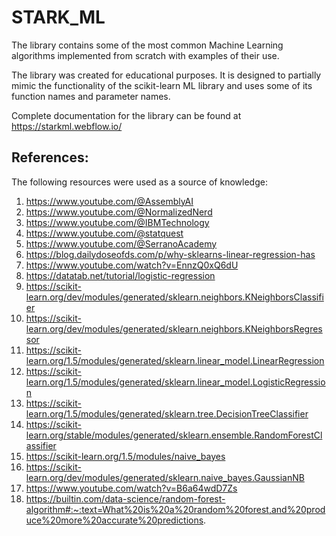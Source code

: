 # STARK_ML
The library contains some of the most common Machine Learning
algorithms implemented from scratch with examples of their use.

The library was created for educational purposes.
It is designed to partially mimic the functionality of the scikit-learn
ML library and uses some of its function names and parameter names.

Complete documentation for the library can be found at https://starkml.webflow.io/

References:
-----------

The following resources were used as a source of knowledge:

1. https://www.youtube.com/@AssemblyAI
2. https://www.youtube.com/@NormalizedNerd
3. https://www.youtube.com/@IBMTechnology
4. https://www.youtube.com/@statquest
5. https://www.youtube.com/@SerranoAcademy
6. https://blog.dailydoseofds.com/p/why-sklearns-linear-regression-has
7. https://www.youtube.com/watch?v=EnnzQ0xQ6dU
8. https://datatab.net/tutorial/logistic-regression
9. https://scikit-learn.org/dev/modules/generated/sklearn.neighbors.KNeighborsClassifier
10. https://scikit-learn.org/dev/modules/generated/sklearn.neighbors.KNeighborsRegressor
11. https://scikit-learn.org/1.5/modules/generated/sklearn.linear_model.LinearRegression
12. https://scikit-learn.org/1.5/modules/generated/sklearn.linear_model.LogisticRegression
13. https://scikit-learn.org/1.5/modules/generated/sklearn.tree.DecisionTreeClassifier
14. https://scikit-learn.org/stable/modules/generated/sklearn.ensemble.RandomForestClassifier
15. https://scikit-learn.org/1.5/modules/naive_bayes
16. https://scikit-learn.org/dev/modules/generated/sklearn.naive_bayes.GaussianNB
17. https://www.youtube.com/watch?v=B6a64wdD7Zs
18. https://builtin.com/data-science/random-forest-algorithm#:~:text=What%20is%20a%20random%20forest,and%20produce%20more%20accurate%20predictions.